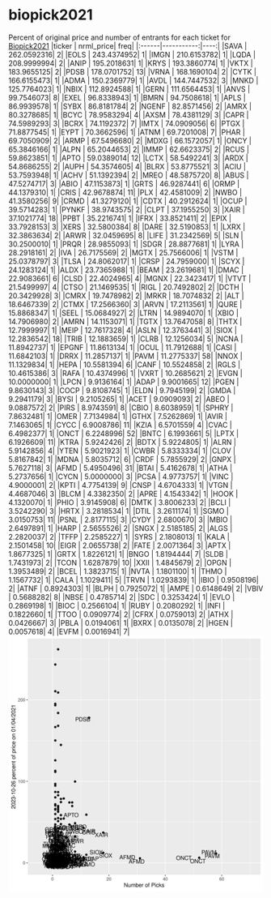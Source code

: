 # biopick2021
Percent of original price and number of entrants for each ticket for [Biopick2021](https://twitter.com/hashtag/Biopick2021)
|ticker |  nrml_price| freq|
|:------|-----------:|----:|
|SAVA   | 262.0592316|    2|
|EOLS   | 243.4374952|    1|
|IMGN   | 210.6153782|    1|
|LQDA   | 208.9999994|    2|
|ANIP   | 195.2018631|    1|
|KRYS   | 193.3860774|    1|
|VKTX   | 183.9655125|    2|
|PDSB   | 178.0701752|   13|
|VRNA   | 168.1690104|    2|
|CYTK   | 166.6155473|    1|
|ADMA   | 150.2369779|    1|
|AVDL   | 144.7447532|    3|
|MNKD   | 125.7764023|    1|
|NBIX   | 112.8924588|    1|
|GERN   | 111.6564453|    1|
|ANVS   |  99.7546073|    8|
|EXEL   |  96.8338943|    1|
|BMRN   |  94.7508618|    1|
|APLS   |  86.9939578|    1|
|SYBX   |  86.8181784|    2|
|NGENF  |  82.8571456|    2|
|AMRX   |  80.3278685|    1|
|BCYC   |  78.9583294|    4|
|AXSM   |  78.4381129|    3|
|CAPR   |  74.5989293|    3|
|BCRX   |  74.1192372|    7|
|IMTX   |  74.0909056|    6|
|PTGX   |  71.8877545|    1|
|EYPT   |  70.3662596|    1|
|ATNM   |  69.7201008|    7|
|PHAR   |  69.7050909|    2|
|ARMP   |  67.5496680|    2|
|MDXG   |  66.1572057|    1|
|ONCY   |  65.3846166|    1|
|ALPN   |  65.2044653|    2|
|IMMP   |  62.6623375|    2|
|RCUS   |  59.8623851|    1|
|APTO   |  59.0389014|   12|
|LCTX   |  58.5492241|    3|
|ARDX   |  54.8686255|    2|
|AUPH   |  54.3574605|    4|
|BLRX   |  53.8775521|    3|
|ACIU   |  53.7593948|    1|
|ACHV   |  51.1392394|    2|
|MREO   |  48.5875720|    8|
|ABUS   |  47.5274717|    3|
|ABIO   |  47.1153873|    1|
|GRTS   |  46.9287441|    6|
|ORMP   |  44.1379310|    1|
|CRIS   |  42.9678874|   11|
|PLX    |  42.4581009|    2|
|NWBO   |  41.3580256|    9|
|CRMD   |  41.3279120|    1|
|CDTX   |  40.2912624|    1|
|OCUP   |  39.5714283|    1|
|PYNKF  |  38.9743575|    2|
|CLPT   |  37.1955250|    3|
|XAIR   |  37.1021774|   18|
|PPBT   |  35.2216741|    1|
|IFRX   |  33.8521411|    2|
|EPIX   |  33.7928153|    3|
|XERS   |  32.5800384|    8|
|DARE   |  32.5190853|    1|
|LXRX   |  32.3863634|    2|
|ARWR   |  32.0459695|    8|
|LIFE   |  31.2342569|    5|
|SLN    |  30.2500010|    1|
|PRQR   |  28.9855093|    1|
|SDGR   |  28.8877681|    1|
|LYRA   |  28.2918161|    2|
|IVA    |  26.7175569|    2|
|MGTX   |  25.7566006|    1|
|VSTM   |  25.0378797|    3|
|TLSA   |  24.8062017|    1|
|CRSP   |  24.7959000|    1|
|SCYX   |  24.1283124|    1|
|ALDX   |  23.7365988|    1|
|BEAM   |  23.2619681|    1|
|DMAC   |  22.9083661|    6|
|CLSD   |  22.4024965|    4|
|MGNX   |  22.3423417|    1|
|VTVT   |  21.5499997|    4|
|CTSO   |  21.1469535|    1|
|RIGL   |  20.7492802|    2|
|DCTH   |  20.3429928|    3|
|CMRX   |  19.7478982|    2|
|MRKR   |  18.7074832|    2|
|ALT    |  18.6467339|    2|
|CTMX   |  17.2566360|    3|
|ARVN   |  17.2113561|    1|
|QURE   |  15.8868347|    1|
|SEEL   |  15.0684927|    2|
|LTRN   |  14.9894070|    1|
|XBIO   |  14.7906980|    2|
|AMRN   |  14.1153071|    1|
|TGTX   |  13.7647058|    8|
|THTX   |  12.7999997|    1|
|MEIP   |  12.7617328|    4|
|ASLN   |  12.3763441|    3|
|SIOX   |  12.2836542|   18|
|TRIB   |  12.1883659|    1|
|CLRB   |  12.1256034|    5|
|NCNA   |  11.8942737|    1|
|EPGNF  |  11.8613134|    1|
|OCUL   |  11.7912688|    1|
|CASI   |  11.6842103|    1|
|DRRX   |  11.2857137|    1|
|PAVM   |  11.2775337|   58|
|NNOX   |  11.1329834|    1|
|HEPA   |  10.5581394|    6|
|CANF   |  10.5524858|    2|
|RGLS   |  10.4615386|    3|
|RAFA   |  10.4374996|    1|
|VXRT   |  10.2685621|    2|
|EVGN   |  10.0000000|    1|
|LPCN   |   9.9136164|    1|
|ADAP   |   9.9001665|   12|
|PGEN   |   9.8630143|    3|
|COCP   |   9.8108745|    1|
|ELDN   |   9.7945199|    2|
|GMDA   |   9.2941179|    3|
|BYSI   |   9.2105265|    1|
|ACET   |   9.0909093|    2|
|ABEO   |   9.0887572|    2|
|PIRS   |   8.9743591|    8|
|CBIO   |   8.6038959|    1|
|SPHRY  |   7.8632481|    1|
|OMER   |   7.7134984|    1|
|GTHX   |   7.5262869|    1|
|AVIR   |   7.1463065|    1|
|CYCC   |   6.9008786|   11|
|KZIA   |   6.5701559|    4|
|CVAC   |   6.4982377|    1|
|ONCT   |   6.2248996|   52|
|BNTC   |   6.1993661|    5|
|LPTX   |   6.1926609|   11|
|KTRA   |   5.9242426|    2|
|BDTX   |   5.9224805|    1|
|ALRN   |   5.9142856|    4|
|YTEN   |   5.9021923|    1|
|CWBR   |   5.8333334|    1|
|CLOV   |   5.8167842|    1|
|MDNA   |   5.8035712|    6|
|CRDF   |   5.7855929|    2|
|GNPX   |   5.7627118|    3|
|AFMD   |   5.4950496|   31|
|BTAI   |   5.4162678|    1|
|ATHA   |   5.2737656|    1|
|CYCN   |   5.0000000|    3|
|PCSA   |   4.9773757|    1|
|VINC   |   4.9000001|    2|
|KPTI   |   4.7754139|    9|
|CNSP   |   4.6704333|    1|
|VTGN   |   4.4687046|    3|
|BLCM   |   4.3382350|    2|
|APRE   |   4.1543342|    1|
|HOOK   |   4.1320070|    1|
|PHIO   |   3.9145908|    6|
|DMTK   |   3.8006233|    2|
|BCLI   |   3.5242290|    3|
|HRTX   |   3.2818534|    1|
|DTIL   |   3.2611174|    1|
|SGMO   |   3.0150753|   11|
|PSNL   |   2.8177115|    3|
|CYDY   |   2.6800670|    3|
|MBIO   |   2.6497891|    1|
|HARP   |   2.5655526|    2|
|SNGX   |   2.5185185|    2|
|ALGS   |   2.2820037|    2|
|TFFP   |   2.2585227|    1|
|SYRS   |   2.1808013|    1|
|KALA   |   2.1501458|   10|
|EIGR   |   2.0655738|    2|
|FATE   |   2.0071364|    3|
|APTX   |   1.8677325|    1|
|GRTX   |   1.8226121|    1|
|BNGO   |   1.8194444|    7|
|SLDB   |   1.7431973|    2|
|TCON   |   1.6287879|   10|
|XXII   |   1.4845679|    2|
|OPGN   |   1.3953489|    2|
|BCEL   |   1.3823715|    1|
|NVTA   |   1.1801100|    1|
|THMO   |   1.1567732|    1|
|CALA   |   1.1029411|    5|
|TRVN   |   1.0293839|    1|
|IBIO   |   0.9508196|    2|
|ATNF   |   0.8924303|    1|
|BLPH   |   0.7925072|    1|
|AMPE   |   0.6148649|    2|
|VBIV   |   0.5688282|    8|
|NBSE   |   0.4785714|    2|
|SDC    |   0.3253424|    1|
|EVLO   |   0.2869198|    1|
|BIOC   |   0.2566104|    1|
|RUBY   |   0.2080292|    1|
|INFI   |   0.1822660|    1|
|TTOO   |   0.0909774|    2|
|CFRX   |   0.0759013|    2|
|ATHX   |   0.0426667|    3|
|PBLA   |   0.0194061|    1|
|BXRX   |   0.0135078|    2|
|HGEN   |   0.0057618|    4|
|EVFM   |   0.0016941|    7|
![retvspicks](biopicks.png?raw=true)
